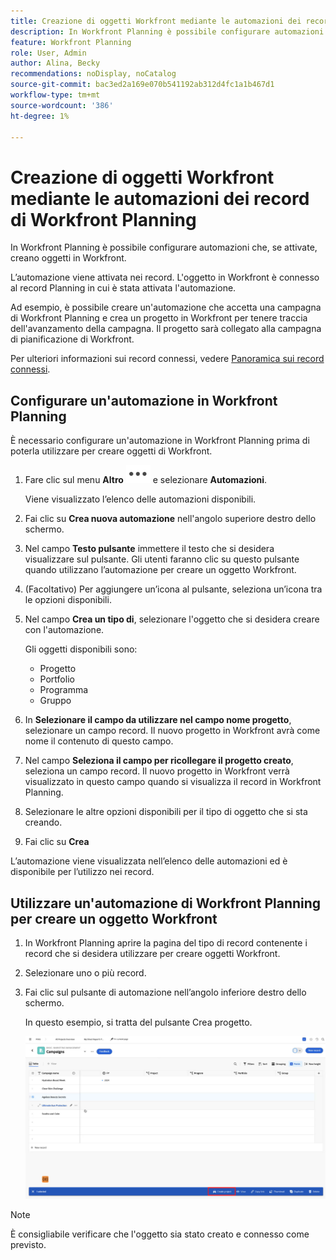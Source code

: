 ```yaml
---
title: Creazione di oggetti Workfront mediante le automazioni dei record di Workfront Planning
description: In Workfront Planning è possibile configurare automazioni che, se attivate, creano oggetti in Workfront.
feature: Workfront Planning
role: User, Admin
author: Alina, Becky
recommendations: noDisplay, noCatalog
source-git-commit: bac3ed2a169e070b541192ab312d4fc1a1b467d1
workflow-type: tm+mt
source-wordcount: '386'
ht-degree: 1%

---
```



# Creazione di oggetti Workfront mediante le automazioni dei record di Workfront Planning

In Workfront Planning è possibile configurare automazioni che, se attivate, creano oggetti in Workfront.

L’automazione viene attivata nei record. L&#39;oggetto in Workfront è connesso al record Planning in cui è stata attivata l&#39;automazione.

Ad esempio, è possibile creare un&#39;automazione che accetta una campagna di Workfront Planning e crea un progetto in Workfront per tenere traccia dell&#39;avanzamento della campagna. Il progetto sarà collegato alla campagna di pianificazione di Workfront.

Per ulteriori informazioni sui record connessi, vedere [Panoramica sui record connessi](/help/quicksilver/planning/records/connected-records-overview.md).


## Configurare un&#39;automazione in Workfront Planning

È necessario configurare un&#39;automazione in Workfront Planning prima di poterla utilizzare per creare oggetti di Workfront.

1. Fare clic sul menu **Altro** ![](assets/more-menu.png) e selezionare **Automazioni**.

   Viene visualizzato l’elenco delle automazioni disponibili.

1. Fai clic su **Crea nuova automazione** nell&#39;angolo superiore destro dello schermo.
1. Nel campo **Testo pulsante** immettere il testo che si desidera visualizzare sul pulsante. Gli utenti faranno clic su questo pulsante quando utilizzano l’automazione per creare un oggetto Workfront.
1. (Facoltativo) Per aggiungere un’icona al pulsante, seleziona un’icona tra le opzioni disponibili.
1. Nel campo **Crea un tipo di**, selezionare l&#39;oggetto che si desidera creare con l&#39;automazione.

   Gli oggetti disponibili sono:

   * Progetto
   * Portfolio
   * Programma
   * Gruppo

1. In **Selezionare il campo da utilizzare nel campo nome progetto**, selezionare un campo record. Il nuovo progetto in Workfront avrà come nome il contenuto di questo campo.
1. Nel campo **Seleziona il campo per ricollegare il progetto creato**, seleziona un campo record. Il nuovo progetto in Workfront verrà visualizzato in questo campo quando si visualizza il record in Workfront Planning.
1. Selezionare le altre opzioni disponibili per il tipo di oggetto che si sta creando.
1. Fai clic su **Crea**

L’automazione viene visualizzata nell’elenco delle automazioni ed è disponibile per l’utilizzo nei record.

## Utilizzare un&#39;automazione di Workfront Planning per creare un oggetto Workfront

1. In Workfront Planning aprire la pagina del tipo di record contenente i record che si desidera utilizzare per creare oggetti Workfront.
1. Selezionare uno o più record.
1. Fai clic sul pulsante di automazione nell’angolo inferiore destro dello schermo.

   In questo esempio, si tratta del pulsante Crea progetto.

   ![Pulsante di automazione](assets/automation-custom-button.png)

>[!NOTE]
>
>È consigliabile verificare che l&#39;oggetto sia stato creato e connesso come previsto.

